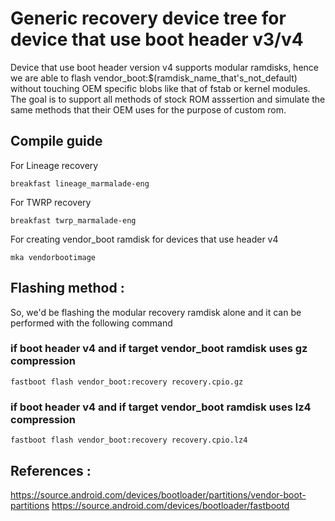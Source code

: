 # Generic recovery device tree for device that use boot header v3/v4
Device that use boot header version v4 supports modular ramdisks, hence we are able to flash vendor_boot:$(ramdisk_name_that's_not_default) without touching OEM specific blobs like that of fstab or kernel modules. The goal is to support all methods of stock ROM asssertion and simulate the same methods that their OEM uses for the purpose of custom rom.


## Compile guide
For Lineage recovery
```
breakfast lineage_marmalade-eng
```
For TWRP recovery
```
breakfast twrp_marmalade-eng
```
For creating vendor_boot ramdisk for devices that use header v4
```
mka vendorbootimage
```

## Flashing method :
So, we'd be flashing the modular recovery ramdisk alone and it can be performed with the following command

### if boot header v4 and if target vendor_boot ramdisk uses gz compression
```
fastboot flash vendor_boot:recovery recovery.cpio.gz
```
### if boot header v4 and if target vendor_boot ramdisk uses lz4 compression
```
fastboot flash vendor_boot:recovery recovery.cpio.lz4
```

## References :
https://source.android.com/devices/bootloader/partitions/vendor-boot-partitions
https://source.android.com/devices/bootloader/fastbootd
